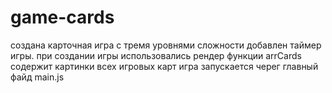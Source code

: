 # game-cards

создана карточная игра с тремя уровнями сложности
добавлен таймер игры.
при создании игры использовались рендер функции
arrCards содержит картинки всех игровых карт
игра запускается черег главный файд main.js
